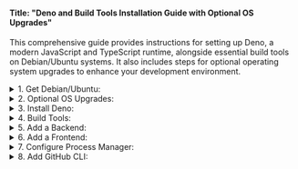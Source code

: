 #### Title: "Deno and Build Tools Installation Guide with Optional OS Upgrades"

This comprehensive guide provides instructions for setting up Deno, a modern JavaScript and TypeScript runtime, alongside essential build tools on Debian/Ubuntu systems. It also includes steps for optional operating system upgrades to enhance your development environment.

<details>
<summary>1. Get Debian/Ubuntu:</summary>
  
1. [Install WSL Debian on Windows](https://github.com/brettjrea/Windows_WSL_Debian)
  
2. [Install WSL Ubuntu on Windows](https://github.com/brettjrea/Windows_WSL_Ubuntu)
  
3. [Install VSCode with Remote Pack on Windows](https://github.com/brettjrea/Windows_VSC_Remote_Pack)
  
</details>

<details>
<summary>2. Optional OS Upgrades:</summary>
  
1. [Upgrade Debian Bullseye to Buster](https://github.com/brettjrea/Debian_Bullseye_Upgrade_Script)
  
2. [Upgrade Ubuntu Focal to Jammy](https://github.com/brettjrea/Ubuntu_Jammy_Upgrade_Script)
  
</details>

<details>
<summary>3. Install Deno:</summary>
  
To streamline the installation of Deno and ensure it's correctly set up with your PATH, a custom script is provided. This script handles the installation process, including system updates, dependency management, and environment setup.

```
sudo apt upgrade -y && sudo apt update -y && sudo apt autoremove -y &&
sudo apt install wget -y &&
sudo apt-get install --reinstall ca-certificates -y &&
wget https://raw.githubusercontent.com/brettjrea/Debian_Install_Deno/main/install-deno.sh &&
chmod +x install-deno.sh &&
./install-deno.sh &&
sudo apt autoremove -y &&
sudo apt clean -y
```

This process ensures Deno is installed and configured properly on your system, ready for development.
  
</details>

<details>
<summary>4. Build Tools:</summary>
  
1. [Install common build tools.](https://github.com/brettjrea/Debian_Install_Common_Build_Tools)
  
</details>

<details>
<summary>5. Add a Backend:</summary>
  
1. [Install Strapi.io backend](https://github.com/brettjrea/Debian_Strapi_Backend_API)
  
</details>

<details>
<summary>6. Add a Frontend:</summary>
  
1. [Install Gatsby frontend](https://github.com/brettjrea/Debian_Gatsby_Frontend_Client)
  
</details>

<details>
<summary>7. Configure Process Manager:</summary>
  
1. [Configure PM2 Process Manager](https://github.com/brettjrea/Debian_Configure_PM2)
  
</details>

<details>
<summary>8. Add GitHub CLI:</summary>
  
1. [Install GitHub CLI](https://github.com/brettjrea/Debian_Install_GitHub_CLI)
  
</details>
